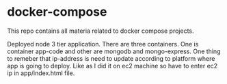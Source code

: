 # docker-compose
This repo contains all materia related to docker compose projects. 

Deployed node 3 tier application. There are three containers. One is container app-code and other are mongodb and mongo-express.
One thing to remeber that ip-address is need to update according to platform where app is going to deploy. Like as I did it on ec2 machine so have to enter ec2 ip in app/index.html file.

